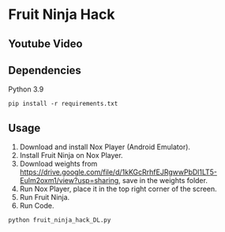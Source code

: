 # Fruit Ninja Hack

## Youtube Video


## Dependencies
Python 3.9

```
pip install -r requirements.txt
```

## Usage

1. Download and install Nox Player (Android Emulator).
2. Install Fruit Ninja on Nox Player.
3. Download weights from https://drive.google.com/file/d/1kKGcRrhfEJRgwwPbDl1LT5-Eulm2oxm1/view?usp=sharing, save in the weights folder.
4. Run Nox Player, place it in the top right corner of the screen.
5. Run Fruit Ninja.
6. Run Code.

```
python fruit_ninja_hack_DL.py
```
